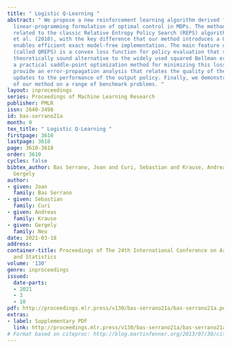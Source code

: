 ```yaml
---
title: " Logistic Q-Learning "
abstract: " We propose a new reinforcement learning algorithm derived from a regularized
  linear-programming formulation of optimal control in MDPs. The method is closely
  related to the classic Relative Entropy Policy Search (REPS) algorithm of Peters
  et al. (2010), with the key difference that our method introduces a Q-function that
  enables efficient exact model-free implementation. The main feature of our algorithm
  (called QREPS) is a convex loss function for policy evaluation that serves as a
  theoretically sound alternative to the widely used squared Bellman error. We provide
  a practical saddle-point optimization method for minimizing this loss function and
  provide an error-propagation analysis that relates the quality of the individual
  updates to the performance of the output policy. Finally, we demonstrate the effectiveness
  of our method on a range of benchmark problems. "
layout: inproceedings
series: Proceedings of Machine Learning Research
publisher: PMLR
issn: 2640-3498
id: bas-serrano21a
month: 0
tex_title: " Logistic Q-Learning "
firstpage: 3610
lastpage: 3618
page: 3610-3618
order: 3610
cycles: false
bibtex_author: Bas Serrano, Joan and Curi, Sebastian and Krause, Andreas and Neu,
  Gergely
author:
- given: Joan
  family: Bas Serrano
- given: Sebastian
  family: Curi
- given: Andreas
  family: Krause
- given: Gergely
  family: Neu
date: 2021-03-18
address: 
container-title: Proceedings of The 24th International Conference on Artificial Intelligence
  and Statistics
volume: '130'
genre: inproceedings
issued:
  date-parts:
  - 2021
  - 3
  - 18
pdf: http://proceedings.mlr.press/v130/bas-serrano21a/bas-serrano21a.pdf
extras:
- label: Supplementary PDF
  link: http://proceedings.mlr.press/v130/bas-serrano21a/bas-serrano21a-supp.pdf
# Format based on citeproc: http://blog.martinfenner.org/2013/07/30/citeproc-yaml-for-bibliographies/
---
```

